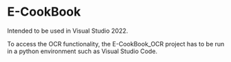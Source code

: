 # E-CookBook

Intended to be used in Visual Studio 2022.

To access the OCR functionality, the E-CookBook_OCR project has to be run in a python environment such as Visual Studio Code.
